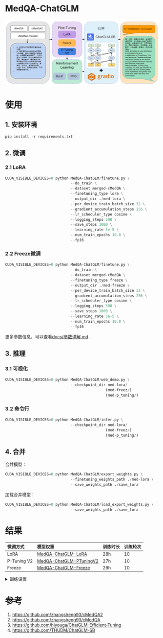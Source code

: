 # MedQA-ChatGLM

![](./images/model.png)

# 使用

## 1. 安装环境
```python
pip install -r requirements.txt
```
## 2. 微调

### 2.1 LoRA
```python
CUDA_VISIBLE_DEVICES=0 python MedQA-ChatGLM/finetune.py \
                              --do_train \
                              --dataset merged-cMedQA \
                              --finetuning_type lora \
                              --output_dir ./med-lora \
                              --per_device_train_batch_size 32 \
                              --gradient_accumulation_steps 256 \
                              --lr_scheduler_type cosine \
                              --logging_steps 500 \
                              --save_steps 1000 \
                              --learning_rate 5e-5 \
                              --num_train_epochs 10.0 \
                              --fp16
```
### 2.2 Freeze微调
```python
CUDA_VISIBLE_DEVICES=0 python MedQA-ChatGLM/finetune.py \
                              --do_train \
                              --dataset merged-cMedQA \
                              --finetuning_type freeze \
                              --output_dir ./med-freeze \
                              --per_device_train_batch_size 32 \
                              --gradient_accumulation_steps 256 \
                              --lr_scheduler_type cosine \
                              --logging_steps 500 \
                              --save_steps 1000 \
                              --learning_rate 5e-5 \
                              --num_train_epochs 10.0 \
                              --fp16
```

更多参数信息，可以查看[docs/参数详解.md](https://github.com/WangRongsheng/MedQA-ChatGLM/blob/main/docs/%E5%8F%82%E6%95%B0%E8%AF%A6%E8%A7%A3.md) .

## 3. 推理

### 3.1 可视化
```python
CUDA_VISIBLE_DEVICES=0 python MedQA-ChatGLM/web_demo.py \
                              --checkpoint_dir med-lora/
                                              (med-freez/)
                                              (med-p_tuning/)
```

### 3.2 命令行
```python
CUDA_VISIBLE_DEVICES=0 python MedQA-ChatGLM/infer.py \
                              --checkpoint_dir med-lora/
                                              (med-freez/)
                                              (med-p_tuning/)
```

## 4. 合并

合并模型：
```python
CUDA_VISIBLE_DEVICES=0 python MedQA-ChatGLM/export_weights.py \
                              --finetuning_weights_path ./med-lora \
                              --save_weights_path ./save_lora
```

加载合并模型：
```python
CUDA_VISIBLE_DEVICES=0 python MedQA-ChatGLM/load_export_weights.py \
                              --save_weights_path ./save_lora
```

# 结果

|微调方式|模型权重|训练时长|训练轮次|
|:-|:-|:-|:-|
|LoRA|[MedQA-ChatGLM-LoRA](https://huggingface.co/wangrongsheng/MedQA-ChatGLM-LoRA)|28h|10|
|P-Tuning V2|[MedQA-ChatGLM-PTuningV2](https://huggingface.co/wangrongsheng/MedQA-ChatGLM-PTuningV2)|27h|10|
|Freeze|[MedQA-ChatGLM-Freeze](https://huggingface.co/wangrongsheng/MedQA-ChatGLM-Freeze)|28h|10|

<details>
  <summary>训练设置</summary>
  <p>* 实验是在Linux系统，A100 (1X, 80GB)上进行的</p>
</details>

# 参考

1. https://github.com/zhangsheng93/cMedQA2
2. https://github.com/zhangsheng93/cMedQA
3. https://github.com/hiyouga/ChatGLM-Efficient-Tuning
4. https://github.com/THUDM/ChatGLM-6B
